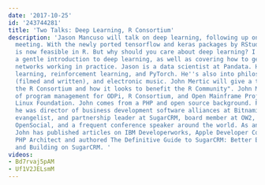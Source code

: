 ```yaml
---
date: '2017-10-25'
id: '243744281'
title: 'Two Talks: Deep Learning, R Consortium'
description: 'Jason Mancuso will talk on deep learning, following up on September''s
  meeting. With the newly ported tensorflow and keras packages by RStudio, deep learning
  is now feasible in R. But why should you care about deep learning? I will be giving
  a gentle introduction to deep learning, as well as covering how to get your neural
  networks working in practice. Jason is a data scientist at Pandata. He loves deep
  learning, reinforcement learning, and PyTorch. He''s also into philosophy, fiction
  (filmed and written), and electronic music. John Mertic will give a talk "All about
  the R Consortium and how it looks to benefit the R Community". John Mertic is director
  of program management for ODPi, R Consortium, and Open Mainframe Project at the
  Linux Foundation. John comes from a PHP and open source background. Previously,
  he was director of business development software alliances at Bitnami, a developer,
  evangelist, and partnership leader at SugarCRM, board member at OW2, president of
  OpenSocial, and a frequent conference speaker around the world. As an avid writer,
  John has published articles on IBM Developerworks, Apple Developer Connection, and
  PHP Architect and authored The Definitive Guide to SugarCRM: Better Business Applications
  and Building on SugarCRM. '
videos:
- Bd7rvaj5pAM
- Uf1V2JELsmM
---
```

